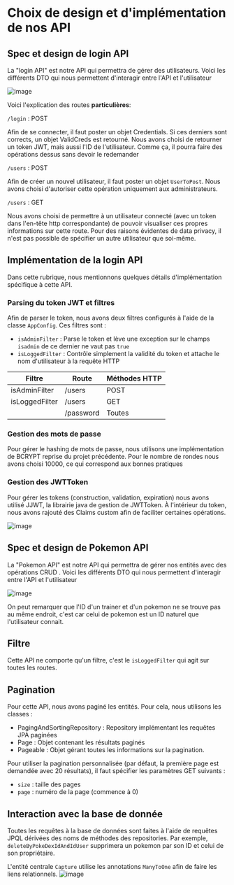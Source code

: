# Choix de design et d'implémentation de nos API

## Spec et design de login API

La "login API" est notre API qui permettra de gérer des utilisateurs. Voici les différents DTO qui nous permettent d'interagir entre l'API et l'utilisateur

![image](https://user-images.githubusercontent.com/28777250/72664179-0748af80-39fb-11ea-93eb-79351cee39a0.png)

Voici l'explication des routes **particulières**:

`/login` : POST

Afin de se connecter, il faut poster un objet Credentials. Si ces derniers sont corrects, un objet ValidCreds est retourné. Nous avons choisi de retourner un token JWT, mais aussi l'ID
de l'utilisateur. Comme ça, il pourra faire des opérations dessus sans devoir le redemander


`/users` : POST

Afin de créer un nouvel utilisateur, il faut poster un objet `UserToPost`. Nous avons choisi d'autoriser cette opération uniquement aux administrateurs.

`/users` : GET

Nous avons choisi de permettre à un utilisateur connecté (avec un token dans l'en-tête http correspondante) de pouvoir visualiser ces propres informations sur cette route.
Pour des raisons évidentes de data privacy, il n'est pas possible de spécifier un autre utilisateur que soi-même.

## Implémentation de la login API

Dans cette rubrique, nous mentionnons quelques détails d'implémentation spécifique à cette API.

### Parsing du token JWT et filtres
Afin de parser le token, nous avons deux filtres configurés à l'aide de la classe `AppConfig`. Ces filtres sont : 

- `isAdminFilter` : Parse le token et lève une exception sur le champs `isadmin` de ce dernier ne vaut pas `true`
- `isLoggedFilter` : Contrôle simplement la validité du token et attache le nom d'utilisateur à la requête HTTP

| Filtre         | Route     | Méthodes HTTP |
|----------------|-----------|---------------|
| isAdminFilter  | /users    | POST          |
| isLoggedFilter | /users    | GET           |
|                | /password | Toutes        |

### Gestion des mots de passe
Pour gérer le hashing de mots de passe, nous utilisons une implémentation de BCRYPT reprise du projet précédente. Pour le nombre de rondes nous avons choisi 10000, ce qui correspond aux bonnes pratiques

### Gestion des JWTToken
Pour gérer les tokens (construction, validation, expiration) nous avons utilisé JJWT, la librairie java de gestion de JWTToken.
À l'intérieur du token, nous avons rajouté des Claims custom afin de faciliter certaines opérations.

![image](https://user-images.githubusercontent.com/28777250/72664478-aae78f00-39fe-11ea-8ca3-6f78ec91d5ca.png)

## Spec et design de Pokemon API

La "Pokemon API" est notre API qui permettra de gérer nos entités avec des opérations CRUD . Voici les différents DTO qui nous permettent d'interagir entre l'API et l'utilisateur

![image](https://user-images.githubusercontent.com/28777250/72664885-467afe80-3a03-11ea-9dcf-f9a92899c1cf.png)

On peut remarquer que l'ID d'un trainer et d'un pokemon ne se trouve pas au même endroit, c'est car celui de pokemon est un ID naturel que l'utilisateur connait.

## Filtre
Cette API ne comporte qu'un filtre, c'est le `isLoggedFilter` qui agit sur toutes les routes.

## Pagination
Pour cette API, nous avons paginé les entités. 
Pour cela, nous utilisons les classes :
- PagingAndSortingRepository : Repository implémentant les requêtes JPA paginées
- Page : Objet contenant les résultats paginés
- Pageable : Objet gérant toutes les informations sur la pagination. 

Pour utiliser la pagination personnalisée (par défaut, la première page est demandée avec 20 résultats), il faut spécifier les paramètres GET suivants :
- `size` : taille des pages
- `page` : numéro de la page (commence à 0)

## Interaction avec la base de donnée
Toutes les requêtes à la base de données sont faites à l'aide de requêtes JPQL dérivées des noms de méthodes des repositories. 
Par exemple, `deleteByPokeDexIdAndIdUser` supprimera un pokemon par son ID et celui de son propriétaire.

L'entité centrale `Capture` utilise les annotations `ManyToOne` afin de faire les liens relationnels.
![image](https://user-images.githubusercontent.com/28777250/72665441-da9b9480-3a08-11ea-9c63-7244189c96f9.png)




